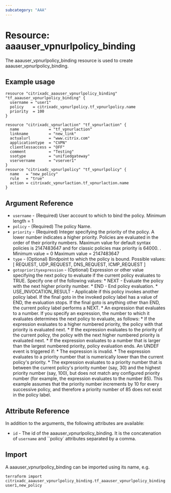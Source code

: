```yaml
---
subcategory: "AAA"
---
```


# Resource: aaauser_vpnurlpolicy_binding

The aaauser_vpnurlpolicy_binding resource is used to create aaauser_vpnurlpolicy_binding.


## Example usage

```hcl
resource "citrixadc_aaauser_vpnurlpolicy_binding" "tf_aaauser_vpnurlpolicy_binding" {
  username = "user1"
  policy    = citrixadc_vpnurlpolicy.tf_vpnurlpolicy.name
  priority  = 100
}

resource "citrixadc_vpnurlaction" "tf_vpnurlaction" {
  name             = "tf_vpnurlaction"
  linkname         = "new_link"
  actualurl        = "www.citrix.com"
  applicationtype  = "CVPN"
  clientlessaccess = "OFF"
  comment          = "Testing"
  ssotype          = "unifiedgateway"
  vservername      = "vserver1"
}
resource "citrixadc_vpnurlpolicy" "tf_vpnurlpolicy" {
  name   = "new_policy"
  rule   = "true"
  action = citrixadc_vpnurlaction.tf_vpnurlaction.name
}
```


## Argument Reference

* `username` - (Required) User account to which to bind the policy. Minimum length =  1
* `policy` - (Required) The policy Name.
* `priority` - (Required) Integer specifying the priority of the policy.  A lower number indicates a higher priority. Policies are evaluated in the order of their priority numbers. Maximum value for default syntax policies is 2147483647 and for classic policies max priority is 64000. . Minimum value =  0 Maximum value =  2147483647
* `type` - (Optional) Bindpoint to which the policy is bound. Possible values: [ REQUEST, UDP_REQUEST, DNS_REQUEST, ICMP_REQUEST ]
* `gotopriorityexpression` - (Optional) Expression or other value specifying the next policy to evaluate if the current policy evaluates to TRUE.  Specify one of the following values: * NEXT - Evaluate the policy with the next higher priority number. * END - End policy evaluation. * USE_INVOCATION_RESULT - Applicable if this policy invokes another policy label. If the final goto in the invoked policy label has a value of END, the evaluation stops. If the final goto is anything other than END, the current policy label performs a NEXT. * An expression that evaluates to a number. If you specify an expression, the number to which it evaluates determines the next policy to evaluate, as follows: *  If the expression evaluates to a higher numbered priority, the policy with that priority is evaluated next. * If the expression evaluates to the priority of the current policy, the policy with the next higher numbered priority is evaluated next. * If the expression evaluates to a number that is larger than the largest numbered priority, policy evaluation ends. An UNDEF event is triggered if: * The expression is invalid. * The expression evaluates to a priority number that is numerically lower than the current policy's priority. * The expression evaluates to a priority number that is between the current policy's priority number (say, 30) and the highest priority number (say, 100), but does not match any configured priority number (for example, the expression evaluates to the number 85). This example assumes that the priority number increments by 10 for every successive policy, and therefore a priority number of 85 does not exist in the policy label.


## Attribute Reference

In addition to the arguments, the following attributes are available:

* `id` - The id of the aaauser_vpnurlpolicy_binding. It is the concatenation of  `username` and ``policy` attributes separated by a comma.


## Import

A aaauser_vpnurlpolicy_binding can be imported using its name, e.g.

```shell
terraform import citrixadc_aaauser_vpnurlpolicy_binding.tf_aaauser_vpnurlpolicy_binding user1,new_policy
```
